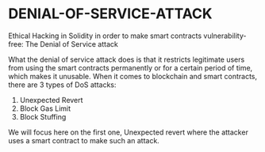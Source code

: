 # DENIAL-OF-SERVICE-ATTACK
Ethical Hacking in Solidity in order to make smart contracts vulnerability-free: The Denial of Service attack 

What the denial of service attack does is that it restricts legitimate users from using the smart contracts permanently or for a certain period of time, which makes it unusable. When it comes to blockchain and smart contracts, there are 3 types of DoS attacks: 
1. Unexpected Revert
2. Block Gas Limit 
3. Block Stuffing 

We will focus here on the first one, Unexpected revert where the attacker uses a smart contract to make such an attack. 


